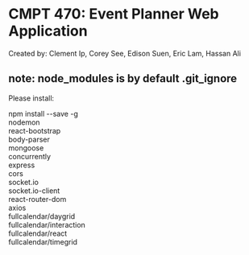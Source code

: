 # CMPT 470: Event Planner Web Application

Created by: Clement Ip, Corey See, Edison Suen, Eric Lam, Hassan Ali

## note: node_modules is by default .git_ignore

Please install:

npm install --save -g \
    nodemon \
    react-bootstrap \
    body-parser \
    mongoose \
    concurrently \
    express \
    cors \
    socket.io \
    socket.io-client \
    react-router-dom \
    axios \
    fullcalendar/daygrid \
    fullcalendar/interaction \
    fullcalendar/react \
    fullcalendar/timegrid
